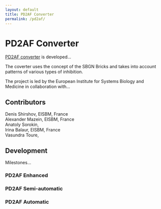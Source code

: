 ```yaml
---
layout: default
title: PD2AF Converter
permalink: /pd2af/
---
```


# PD2AF Converter

[PD2AF converter](http://pd2af.org/) is developed...

The coverter uses the concept of the SBGN Bricks and takes into account patterns of various types of inhibition.

The project is led by the European Institute for Systems Biology and Medicine in collaboration with...

## Contributors

Denis Shirshov, EISBM, France  
Alexander Mazein, EISBM, France  
Anatoly Sorokin,   
Irina Balaur, EISBM, France  
Vasundra Toure,  

## Development

Milestones...

### PD2AF Enhanced

### PD2AF Semi-automatic

### PD2AF Automatic

